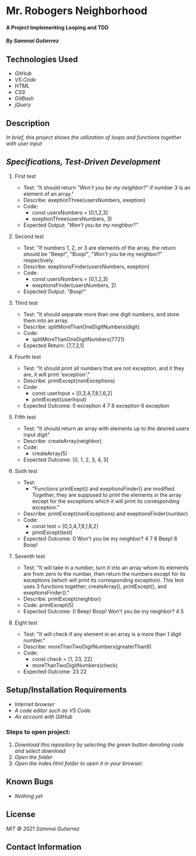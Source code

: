 # Mr. Robogers Neighborhood

####  A Project Implementing Looping and TDD

#### By _**Sammai Gutierrez**_

## Technologies Used

* _GitHub_
* _VS Code_
* _HTML_
* _CSS_
* _GitBash_
* _jQuery_

## Description

_In brief, this project shows the utilization of loops and functions together with user input_

## _Specifications, Test-Driven Development_

1.  First test

    + Test: "It should return _"Won't you be my neighbor?"_ if number 3 is an element of an array."
    + Describe: exeptionThree(usersNumbers, exeption)
    + Code:
      + const usersNumbers = [0,1,2,3]
      + exeptionThree(usersNumbers, 3)
    + Expected Output: _"Won't you be my neighbor?"_

2.  Second test

    + Test: "If numbers 1, 2, or 3 are elements of the array, the return should be "Beep!", "Boop!", "Won't you be my neighbor?" respectively. 
    + Describe: exeptionsFinder(usersNumbers, exeption)
    + Code:
      + const usersNumbers = [0,1,2,3]
      + exeptionsFinder(usersNumbers, 2)
    + Expected Output: _"Boop!"_

3.  Third test

    + Test: "It should separate more than one digit numbers, and store them into an array.
    + Describe: splitMoreThanOneDigitNumbers(digit)
    + Code:
      + splitMoreThanOneDigitNumbers(7721)
    + Expected Return: [7,7,2,1]

4.  Fourth test

    + Test: "It should print all numbers that are not exception, and it they are, it will print 'exception'."
    + Describe: printExcept(nonExceptions)
    + Code:
      + const userInput = [0,3,4,7,8,1,6,2]
      + printExcept(userInput)
    + Expected Outcome: 0 exception 4 7 8 exception 6 exception

5. Fifth test 

    + Test: "It should return an array with elements up to the desired users input digit"
    + Describe: createArray(neighbor)
    + Code:
      + createArray(5)
    + Expected Outcome: [0, 1, 2, 3, 4, 5]

6. Sixth test

    + Test: 
        + "Functions printExept() and exeptionsFinder() are modified. Together, they are supposed to print the elements in the array except for the exceptions which it will print its corresponding exception."
    + Describe: printExcept(nonExceptions) and exeptionsFinder(number)
    + Code: 
      + const test = [0,3,4,7,8,1,6,2]
      + printExcept(test)
    + Expected Outcome: 0 Won't you be my neighbor? 4 7 8 Beep! 6 Boop!

7. Seventh test

    + Test: "It will take in a number, turn it into an array whom its elements are from zero to the number, then return the numbers except for its exceptions (which will print its corresponding exception). This test uses 3 functions together; createArray(), printExcept(), and exeptionsFinder()."
    + Describe: printExcept(neighbor)
    + Code: printExcept(5)
    + Expected Outcome: 0 Beep! Boop! Won't you be my neighbor? 4 5

8. Eight test

    + Test: "It will check if any element in an array is a more than 1 digit number."
    + Describe: moreThanTwoDigitNumbers(greaterThan9)
    + Code:
        + const check = [1, 23, 22]
        + moreThanTwoDigitNumbers(check)
    + Expected Outcome: 23 22


## Setup/Installation Requirements

* _Internet browser_
* _A code editor such as VS Code._
* _An account with GitHub_

### Steps to open project:

1. _Download this repository by selecting the green button denoting code and select download_
2. _Open the folder_
3. _Open the index.html folder to open it in your browser._

## Known Bugs

* _Nothing yet_

## License

_MIT &copy; 2021 Sammai Gutierrez_

## Contact Information
